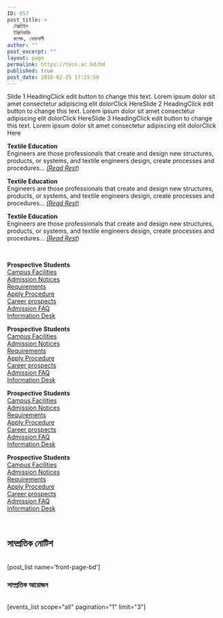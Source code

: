 ```yaml
---
ID: 657
post_title: >
  টেক্সটাইল
  ইঞ্জিনিয়ারিং
  কলেজ, নোয়াখালী
author: ""
post_excerpt: ""
layout: page
permalink: https://tecn.ac.bd/bd
published: true
post_date: 2018-02-25 17:25:50
---
```

Slide 1 HeadingClick edit button to change this text. Lorem ipsum dolor sit amet consectetur adipiscing elit dolorClick HereSlide 2 HeadingClick edit button to change this text. Lorem ipsum dolor sit amet consectetur adipiscing elit dolorClick HereSlide 3 HeadingClick edit button to change this text. Lorem ipsum dolor sit amet consectetur adipiscing elit dolorClick Here			
		<p><strong>Textile Education</strong><br />Engineers are those professionals that create and design new structures, products, or systems, and textile engineers design, create processes and procedures... <a href="https://tecn.ac.bd/admission/textile-education-bangladesh/"><em>(Read Rest</em></a>)</p><p><strong>Textile Education</strong><br />Engineers are those professionals that create and design new structures, products, or systems, and textile engineers design, create processes and procedures... <a href="https://tecn.ac.bd/admission/textile-education-bangladesh/"><em>(Read Rest</em></a>)</p><p><strong>Textile Education</strong><br />Engineers are those professionals that create and design new structures, products, or systems, and textile engineers design, create processes and procedures... <a href="https://tecn.ac.bd/admission/textile-education-bangladesh/"><em>(Read Rest</em></a>)</p>		
		<p><strong>Prospective Students</strong><br /> <a href="https://tecn.ac.bd/about/facilities/">Campus Facilities</a><br /> <a href="https://tecn.ac.bd/admission/notices/">Admission Notices</a><br /> <a href="https://tecn.ac.bd/admission/requirements/">Requirements</a><br /> <a href="https://tecn.ac.bd/admission/apply-procedure/">Apply Procedure</a><br /> <a href="https://tecn.ac.bd/admission/career-prospects/">Career prospects</a><br /> <a href="https://tecn.ac.bd/admission/faqs/">Admission FAQ</a><br /> <a href="https://tecn.ac.bd/admission/information-desk/">Information Desk</a></p><p><strong>Prospective Students</strong><br /> <a href="https://tecn.ac.bd/about/facilities/">Campus Facilities</a><br /> <a href="https://tecn.ac.bd/admission/notices/">Admission Notices</a><br /> <a href="https://tecn.ac.bd/admission/requirements/">Requirements</a><br /> <a href="https://tecn.ac.bd/admission/apply-procedure/">Apply Procedure</a><br /> <a href="https://tecn.ac.bd/admission/career-prospects/">Career prospects</a><br /> <a href="https://tecn.ac.bd/admission/faqs/">Admission FAQ</a><br /> <a href="https://tecn.ac.bd/admission/information-desk/">Information Desk</a></p><p><strong>Prospective Students</strong><br /> <a href="https://tecn.ac.bd/about/facilities/">Campus Facilities</a><br /> <a href="https://tecn.ac.bd/admission/notices/">Admission Notices</a><br /> <a href="https://tecn.ac.bd/admission/requirements/">Requirements</a><br /> <a href="https://tecn.ac.bd/admission/apply-procedure/">Apply Procedure</a><br /> <a href="https://tecn.ac.bd/admission/career-prospects/">Career prospects</a><br /> <a href="https://tecn.ac.bd/admission/faqs/">Admission FAQ</a><br /> <a href="https://tecn.ac.bd/admission/information-desk/">Information Desk</a></p><p><strong>Prospective Students</strong><br /> <a href="https://tecn.ac.bd/about/facilities/">Campus Facilities</a><br /> <a href="https://tecn.ac.bd/admission/notices/">Admission Notices</a><br /> <a href="https://tecn.ac.bd/admission/requirements/">Requirements</a><br /> <a href="https://tecn.ac.bd/admission/apply-procedure/">Apply Procedure</a><br /> <a href="https://tecn.ac.bd/admission/career-prospects/">Career prospects</a><br /> <a href="https://tecn.ac.bd/admission/faqs/">Admission FAQ</a><br /> <a href="https://tecn.ac.bd/admission/information-desk/">Information Desk</a></p>		
			<h2>সাম্প্রতিক নোটিশ</h2>		
		[post_list name='front-page-bd']		
			<h3>সাম্প্রতিক আয়োজন</h3>		
		[events_list scope="all" pagination="1" limit="3"]